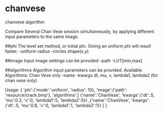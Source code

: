 # chanvese
chanvese algorithm


Compare Several Chan Vese session simultaneously, by applying different input parameters to the same image. 

##phi
The level set method, or initial phi. Giving an uniform phi will result faster.
  -uniform 
    radius
  -circles
    shape(x,y)

##image
Input image settings can be provided 
  -path
  -LUT[min,max]

##algorithms
Algorithm input parameters can be provided. Available Algorithms: Chan Vese only
  -name
  -kwargs
    dt, mu, v, lambda1, lambda2 (for chan vese only)
    
Usage:
{
    'phi':{'mode':'uniform', 'radius': 10},
    'image':{'path': 'resource/crack.bmp'},
    'algorithms':[
        {'name':'ChanVese', 'kwargs':{'dt':.5, 'mu':0.2, 'v':0, 'lambda1':5, 'lambda2':5}}
        ,{'name':'ChanVese', 'kwargs':{'dt':.5, 'mu':0.8, 'v':0, 'lambda1':1, 'lambda2':1}}
    ]
}
